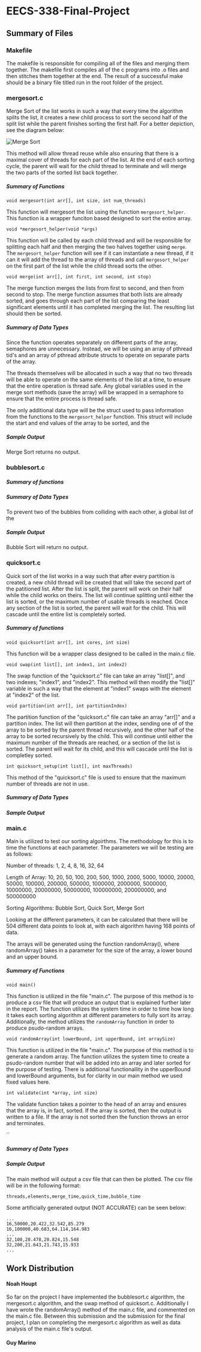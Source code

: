 # EECS-338-Final-Project

## Summary of Files

### Makefile

The makefile is responsible for compiling all of the files and merging them together. The makefile first compiles all of the c programs into .o files and then stitches them together at the end. The result of a successful make should be a binary file titled run in the root folder of the project.

### mergesort.c

Merge Sort of the list works in such a way that every time the algorithm splits the list, it creates a new child process to sort the second half of the split list while the parent finishes sorting the first half. For a better depiction, see the diagram below:

![Merge Sort](images/mergesort.png)

This method will allow thread reuse while also ensuring that there is a maximal cover of threads for each part of the list. At the end of each sorting cycle, the parent will wait for the child thread to terminate and will merge the two parts of the sorted list back together.


##### Summary of Functions

`void mergesort(int arr[], int size, int num_threads)`

This function will mergesort the list using the function `mergesort_helper`. This function is a wrapper funciton based designed to sort the entire array.

`void *mergesort_helper(void *args)`

This function will be called by each child thread and will be responsible for splitting each half and then merging the two halves together using `merge`. The `mergesort_helper` function will see if it can instantiate a new thread, if it can it will add the thread to the array of threads and call `mergesort_helper` on the first part of the list while the child thread sorts the other.

`void merge(int arr[], int first, int second, int stop)`

The merge function merges the lists from first to second, and then from second to stop. The merge function assumes that both lists are already sorted, and goes through each part of the list comparing the least significant elements until it has completed merging the list. The resulting list should then be sorted.

##### Summary of Data Types

Since the function operates separately on different parts of the array, semaphores are unnecessary. Instead, we will be using an array of pthread tid's and an array of pthread attribute structs to operate on separate parts of the array.

The threads themselves will be allocated in such a way that no two threads will be able to operate on the same elements of the list at a time, to ensure that the entire operation is thread safe. Any global variables used in the merge sort methods (save the array) will be wrapped in a semaphore to ensure that the entire process is thread safe.

The only additional data type will be the struct used to pass information from the functions to the `mergesort_helper` function. This struct will include the start and end values of the array to be sorted, and the

##### Sample Output

Merge Sort returns no output.

### bubblesort.c

##### Summary of functions



##### Summary of Data Types

To prevent two of the bubbles from colliding with each other, a global list of the

##### Sample Output

Bubble Sort will return no output.

### quicksort.c

Quick sort of the list works in a way such that after every partition is created, a new child thread will be created that will take the second part of the patitioned list. After the list is split, the parent will work on their half while the child works on theirs. The list will continue splitting until either the list is sorted, or the maximum number of usable threads is reached. Once any section of the list is sorted, the parent will wait for the child. This will cascade until the entire list is completely sorted.


##### Summary of functions

`void quicksort(int arr[], int cores, int size)`

This function will be a wrapper class designed to be called in the main.c file.

`void swap(int list[], int index1, int index2)`

The swap function of the "quicksort.c" file can take an array "list[]", and two indexes; "index1", and "index2". This method will then modify the "list[]" variable in such a way that the element at "index1" swaps with the element at "index2" of the list.

`void partition(int arr[], int partitionIndex)`

The partition function of the "quicksort.c" file can take an array "arr[]" and a partition index. The list will then partition at the index, sending one of of the array to be sorted by the parent thread recursively, and the other half of the array to be sorted recursively by the child. This will continue until either the maximum number of the threads are reached, or a section of the list is sorted. The parent will wait for its child, and this will cascade until the list is completley sorted.

 `int quicksort_setup(int list[], int maxThreads)`

 This method of the "quicksort.c" file is used to ensure that the maximum number of threads are not in use.

##### Summary of Data Types



##### Sample Output




### main.c

Main is utilized to test our sorting algoirthms. The methodology for this is to time the functions at each parameter. The parameters we will be testing are as follows:

Number of threads: 1, 2, 4, 8, 16, 32, 64

Length of Array: 10, 20, 50, 100, 200, 500, 1000, 2000, 5000, 10000, 20000, 50000, 100000, 200000,
500000, 1000000, 2000000, 5000000, 10000000, 20000000, 50000000, 100000000, 200000000, and 500000000

Sorting Algorithms: Bubble Sort, Quick Sort, Merge Sort

Looking at the different parameters, it can be calculated that there will be 504 different data points to look at, with each algorithm having 168 points of data.

The arrays will be generated using the function randomArray(), where randomArray() takes in a parameter for the size of the array, a lower bound and an upper bound.

##### Summary of Functions

`void main()`

This function is utilized in the file "main.c". The purpose of this method is to produce a csv file that will produce an output that is explained further later in the report. The function utilizes the system time in order to time how long it takes each sorting algorithm at different parameters to fully sort its array. Additionally, the method utilizes the `randomArray` function in order to produce psudo-random arrays.

`void randomArray(int lowerBound, int upperBound, int arraySize)`

This function is utilized in the file "main.c". The purpose of this method is to generate a random array. The function utilizes the system time to create a psudo-random number that will be added into an array and later sorted for the purpose of testing. There is additional functionallity in the upperBound and lowerBound arguments, but for clarity in our main method we used fixed values here.

`int validate(int *array, int size)`

The validate function takes a pointer to the head of an array and ensures that the array is, in fact, sorted. If the array is sorted, then the output is written to a file. If the array is not sorted then the function throws an error and terminates.

``

##### Summary of Data Types



##### Sample Output

The main method will output a csv file that can then be plotted. The csv file will be in the following format:

`threads,elements,merge_time,quick_time,bubble_time`

Some artificially generated output (NOT ACCURATE) can be seen below:

```
...
16,50000,20.422,32.542,85.279
16,100000,40.683,64.114,164.983
...
32,100,20.478,20.824,15.548
32,200,21.643,21.743,15.933
...
```
## Work Distribution

#### Noah Houpt

So far on the project I have implemented the bubblesort.c algorithm, the mergesort.c algorithm, and the swap method of quicksort.c. Additionally I have wrote the randomArray() method of the main.c file, and commented on the main.c file. Between this submission and the submission for the final project, I plan on completing the mergesort.c algorithm as well as data analysis of the main.c file's output.

#### Guy Marino
